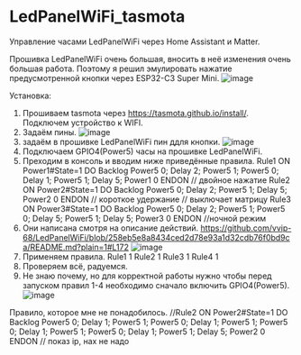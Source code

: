 # LedPanelWiFi_tasmota
Управление часами LedPanelWiFi через Home Assistant и Matter.

Прошивка LedPanelWiFi очень большая,  вносить в неё изменения очень большая работа. Поэтому я решил эмулировать нажатие предусмотренной кнопки через ESP32-C3 Super Mini.
![image](https://github.com/user-attachments/assets/8d1660d1-6fbe-4c73-afb5-056218917b9e)

Установка: 
1. Прошиваем tasmota через https://tasmota.github.io/install/. Подключем устройство к WIFI.
2. Задаём пины.
   ![image](https://github.com/user-attachments/assets/2bc01814-6188-4ff3-9a3d-51c7ea32e404)
4. задаём в прошивке LedPanelWiFi пин ддля кнопки.
   ![image](https://github.com/user-attachments/assets/7dc4e148-771d-4343-ba7d-1af50e4aaad0)
6. Подключаем GPIO4(Power5) часы на прошивке LedPanelWiFi.
7. Преходим в консоль и вводим ниже приведённые правила. 
   Rule1 ON Power1#State=1 DO Backlog Power5 0; Delay 2; Power5 1;  Power5 0; Delay 1; Power5 1;  Delay 5; Power1 0   ENDON // двойное нажатие
   Rule2 ON Power2#State=1 DO Backlog Power5 0; Delay 2; Power5 1; Delay 5; Power2 0  ENDON // короткое удержание // выключает матрицу
   Rule3 ON Power3#State=1 DO Backlog Power5 0; Delay 2; Power5 1; Power5 0; Delay 5; Power5 1; Delay 5; Power3 0  ENDON //ночной режим
9. Они написана смотря на описание действий. https://github.com/vvip-68/LedPanelWiFi/blob/258eb5e8a8434ced2d78e93a1d32cdb76f0bd9ca/README.md?plain=1#L172
![image](https://github.com/user-attachments/assets/ed28a510-e50d-48b7-8a06-852556a53fac)
11. Применяем правила.
      Rule1 1
      Rule2 1
      Rule3 1
      Rule4 1
12. Проверяем всё, радуемся.
13. Не знаю почему, но для корректной работы нужно чтобы перед запуском правил 1-4 необходимо сначало включить GPIO4(Power5). 
![image](https://github.com/user-attachments/assets/67162830-c557-4b19-8025-fe47844571c8)


Правило, которое мне не понадобилось.
//Rule2 ON Power2#State=1 DO Backlog Power5 0; Delay 1; Power5 1;  Power5 0; Delay 1; Power5 1;  Power5 0; Delay 1; Power5 1;  Power5 0; Delay 1; Power5 1; Delay 5; Power2 0   ENDON // показ ip, нах не надо

